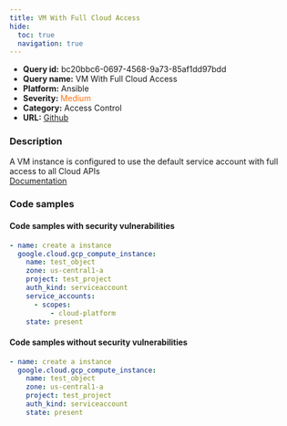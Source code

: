 ```yaml
---
title: VM With Full Cloud Access
hide:
  toc: true
  navigation: true
---
```


<style>
  .highlight .hll {
    background-color: #ff171742;
  }
  .md-content {
    max-width: 1100px;
    margin: 0 auto;
  }
</style>

-   **Query id:** bc20bbc6-0697-4568-9a73-85af1dd97bdd
-   **Query name:** VM With Full Cloud Access
-   **Platform:** Ansible
-   **Severity:** <span style="color:#ff7213">Medium</span>
-   **Category:** Access Control
-   **URL:** [Github](https://github.com/Checkmarx/kics/tree/master/assets/queries/ansible/gcp/vm_with_full_cloud_access)

### Description
A VM instance is configured to use the default service account with full access to all Cloud APIs<br>
[Documentation](https://docs.ansible.com/ansible/latest/collections/google/cloud/gcp_compute_instance_module.html#parameter-service_accounts/scopes)

### Code samples
#### Code samples with security vulnerabilities
```yaml title="Positive test num. 1 - yaml file" hl_lines="7"
- name: create a instance
  google.cloud.gcp_compute_instance:
    name: test_object
    zone: us-central1-a
    project: test_project
    auth_kind: serviceaccount
    service_accounts:
      - scopes:
          - cloud-platform
    state: present

```


#### Code samples without security vulnerabilities
```yaml title="Negative test num. 1 - yaml file"
- name: create a instance
  google.cloud.gcp_compute_instance:
    name: test_object
    zone: us-central1-a
    project: test_project
    auth_kind: serviceaccount
    state: present

```
